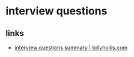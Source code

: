 # interview questions

## links
* [interview questions summary | billyhollis.com](http://billyhollis.com/Downloads/InterviewQuestionsSummaryAndReferenceFixed.pdf)
